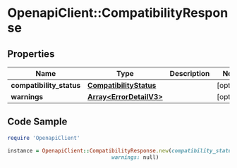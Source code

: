 # OpenapiClient::CompatibilityResponse

## Properties

Name | Type | Description | Notes
------------ | ------------- | ------------- | -------------
**compatibility_status** | [**CompatibilityStatus**](CompatibilityStatus.md) |  | [optional] 
**warnings** | [**Array&lt;ErrorDetailV3&gt;**](ErrorDetailV3.md) |  | [optional] 

## Code Sample

```ruby
require 'OpenapiClient'

instance = OpenapiClient::CompatibilityResponse.new(compatibility_status: null,
                                 warnings: null)
```


